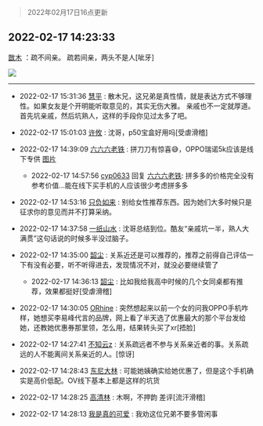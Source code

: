 > 2022年02月17日16点更新
<link rel="stylesheet" href="https://cdn.jsdelivr.net/gh/taotie6/sampleJSON@main/css/photo_show.css">
<meta name="referrer" content="no-referrer" />


 ## 2022-02-17 14:23:33 

 [㪚木](https://www.coolapk.com/feed/33619188?shareKey=ZDFhNTI5MzYyZWY1NjIwZGYyYjk~) ：疏不间亲。
疏若间亲，两头不是人[呲牙] 

<div class="album">
<img class="img-item" src="http://image.coolapk.com/feed/2019/0314/14/1081091_1552545126_9026@277x194.gif" />
</div>

 ------- 

- 2022-02-17 15:31:36 [慧平](uid=1466942) : 散木兄，这兄弟是真性情，就是表达方式不够理性。如果女友是个开明能听取意见的，其实无伤大雅。
亲戚也不一定就厚道。首先坑亲戚，然后坑熟人，这样的手段你见过太多了吧。 

- 2022-02-17 15:01:03 [许攸](uid=3655361) : 沈哥，p50宝盒好用吗[受虐滑稽] 

- 2022-02-17 14:39:09 [六六六老铁](uid=1165265) : 拼刀刀有惊喜😅，OPPO瑞诺5k应该是线下专供 [图片](http://image.coolapk.com/feed/2022/0217/14/1165265_533b9cbc_9947_7926_818@1080x2160.jpeg)

    - 2022-02-17 14:57:56 [cyp0633](uid=773302) 回复 [六六六老铁](uid=1165265): 拼多多的价格完全没有参考价值...能在线下买手机的人应该很少考虑拼多多 

- 2022-02-17 14:53:16 [只负如来](uid=1057736) : 别给女性推荐东西。因为她们大多时候只是征求你的意见而并不打算采纳。 

- 2022-02-17 14:37:58 [一纸山水](uid=1691174) : 沈哥总结到位。酷友“亲戚坑一半，熟人大满贯”这句话说的时候多半没过脑子。 

- 2022-02-17 14:35:00 [韶尘](uid=1296954) : 关系近还是可以推荐的，推荐之前得自己评估一下有没有必要，听不听得进去，发现情况不对，就没必要继续管了 

    - 2022-02-17 14:36:13 [韶尘](uid=1296954) : 比如我给我高中时候的几个女同桌都有推荐，效果都挺好[受虐滑稽] 

- 2022-02-17 14:30:05 [ORhine](uid=3247844) : 突然想起来以前一个女的问我OPPO手机咋样，她想买李易峰代言的品牌，网上看了半天选了优惠最大的那个平台发给她，还教她优惠券那里领，怎么用，结果转头买了xr[捂脸] 

- 2022-02-17 14:27:41 [不知云z](uid=5657858) : 关系疏远者不参与关系亲近者的事。关系疏远的人不能离间关系亲近的人。[惊讶] 

- 2022-02-17 14:28:43 [东尼大林](uid=1612569) : 可能她姨确实给她优惠了，但是这个手机确实是高价低配。OV线下基本上都是这样的坑货 

- 2022-02-17 14:28:25 [高清林](uid=8114305) : 木啊，不押韵 差评[流汗滑稽] 

- 2022-02-17 14:28:13 [我是真的可爱](uid=731138) : 我劝这位兄弟不要多管闲事 

